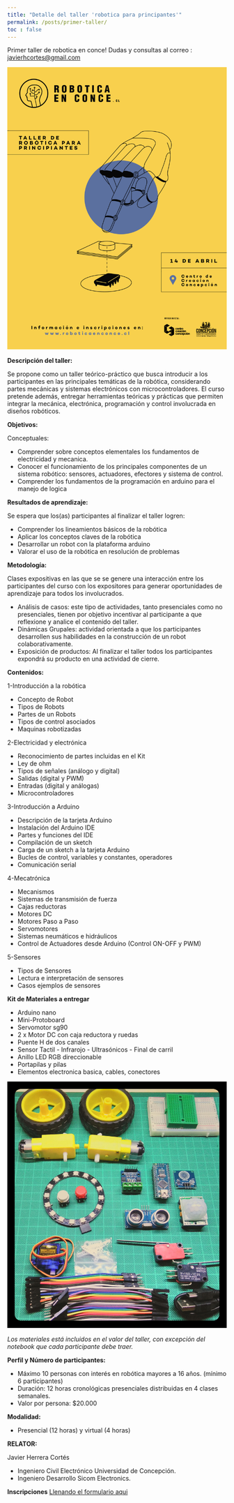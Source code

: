 ```yaml
---
title: "Detalle del taller 'robotica para principantes'"
permalink: /posts/primer-taller/
toc : false
---
```


Primer taller de robotica en conce!
Dudas y consultas al correo : javierhcortes@gmail.com

![Banner](/../assets/images/afiche.jpg)

**Descripción del taller:**

Se propone como un taller teórico-práctico que busca introducir a los participantes en las principales temáticas de la robótica, considerando partes mecánicas y sistemas electrónicos con microcontroladores.
El curso pretende además, entregar herramientas teóricas y prácticas que permiten integrar la mecánica, electrónica, programación y control involucrada en diseños robóticos.

**Objetivos:**

Conceptuales:

- Comprender sobre conceptos elementales los fundamentos de electricidad y mecanica.
- Conocer el funcionamiento de los principales componentes de un sistema robótico: sensores, actuadores, efectores y sistema de control.
- Comprender los fundamentos de la programación en arduino para el manejo de logica

**Resultados de aprendizaje:**

Se espera que los(as) participantes al finalizar el taller logren:

- Comprender los lineamientos básicos de la robótica
- Aplicar los conceptos claves de la robótica
- Desarrollar un robot con la plataforma arduino
- Valorar el uso de la robótica en resolución de problemas

**Metodología:**

Clases expositivas en las que se se genere una interacción entre los participantes del curso con los expositores para generar oportunidades de aprendizaje para todos los involucrados.

- Análisis de casos: este tipo de actividades, tanto presenciales como no presenciales, tienen por objetivo incentivar al participante a que reflexione y analice el contenido del taller.
- Dinámicas Grupales: actividad orientada a que los participantes desarrollen sus habilidades en la construcción de un robot colaborativamente.
- Exposición de productos: Al finalizar el taller todos los participantes expondrá su producto en una actividad de cierre.

**Contenidos:**

1-Introducción a la robótica

- Concepto de Robot
- Tipos de Robots
- Partes de un Robots
- Tipos de control asociados
- Maquinas robotizadas

2-Electricidad y electrónica

- Reconocimiento de partes incluidas en el Kit
- Ley de ohm
- Tipos de señales (análogo y digital)
- Salidas (digital y PWM)
- Entradas (digital y análogas)
- Microcontroladores

3-Introducción a Arduino

- Descripción de la tarjeta Arduino
- Instalación del Arduino IDE
- Partes y funciones del IDE
- Compilación de un sketch
- Carga de un sketch a la tarjeta Arduino
- Bucles de control, variables y constantes, operadores
- Comunicación serial

4-Mecatrónica

- Mecanismos
- Sistemas de transmisión de fuerza
- Cajas reductoras
- Motores DC
- Motores Paso a Paso
- Servomotores
- Sistemas neumáticos e hidráulicos
- Control de Actuadores desde Arduino (Control ON-OFF y PWM)

5-Sensores

- Tipos de Sensores
- Lectura e interpretación de sensores
- Casos ejemplos de sensores


**Kit de Materiales a entregar**

- Arduino nano
- Mini-Protoboard
- Servomotor sg90
- 2 x Motor DC con caja reductora y ruedas
- Puente H de dos canales
- Sensor Tactil - Infrarojo - Ultrasónicos - Final de carril
- Anillo LED RGB direccionable
- Portapilas y pilas
- Elementos electronica basica, cables, conectores

![Banner](/../assets/images/kit.jpg)

*Los materiales está incluidos en el valor del taller, con excepción del notebook que cada participante debe traer.*


**Perfil y Número de participantes:**

- Máximo 10 personas con interés en robótica mayores a 16 años. (mínimo 6 participantes)
- Duración: 12 horas cronológicas presenciales distribuidas en 4 clases semanales.
- Valor por persona: $20.000

**Modalidad:**

- Presencial (12 horas) y virtual (4 horas)

**RELATOR:**

Javier Herrera Cortés

- Ingeniero Civil Electrónico Universidad de Concepción.
- Ingeniero Desarrollo Sicom Electronics.


**Inscripciones**
[Llenando el formulario aqui](https://goo.gl/forms/JqlZHWYbmFTxD2T42)
